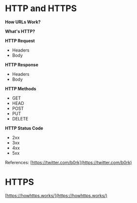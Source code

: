 # HTTP and HTTPS

**How URLs Work?**

**What's HTTP?**

**HTTP Request**
- Headers
- Body

**HTTP Response**
- Headers
- Body

**HTTP Methods**
- GET
- HEAD
- POST
- PUT
- DELETE

**HTTP Status Code**
- 2xx
- 3xx
- 4xx
- 5xx

References: [https://twitter.com/b0rk](https://twitter.com/b0rk)

# HTTPS

[https://howhttps.works/](https://howhttps.works/)




